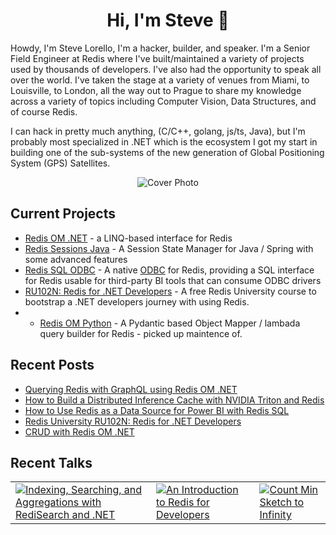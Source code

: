 <div align="center">
  <h1>Hi, I'm Steve 👋</h1>  
</div>

Howdy, I'm Steve Lorello, I'm a hacker, builder, and speaker. I'm a Senior Field Engineer at Redis where I've built/maintained 
a variety of projects used by thousands of developers. I've also had the opportunity to speak all over the
world. I've taken the stage at a variety of venues from Miami, to Louisville, to London, all the way out to Prague to share my knowledge across a variety
of topics including Computer Vision, Data Structures, and of course Redis.

I can hack in pretty much anything, (C/C++, golang, js/ts, Java), but I'm probably most specialized in .NET which is
the ecosystem I got my start in building one of the sub-systems of the new generation of Global Positioning System (GPS)
Satellites.

<div align="center">    
  <img src="https://github-readme-stats.vercel.app/api?username=slorello89&theme=radical&show_icons=true" alt="Cover Photo" />  
</div>


## Current Projects
* [Redis OM .NET](https://github.com/redis/redis-om-dotnet) - a LINQ-based interface for Redis
* [Redis Sessions Java](https://github.com/redis-field-engineering/redis-sessions-java) - A Session State Manager for Java / Spring with some advanced features
* [Redis SQL ODBC](https://github.com/slorello89) - A native [ODBC](https://en.wikipedia.org/wiki/Open_Database_Connectivity) for Redis, providing a SQL interface for Redis usable for third-party BI tools that can consume ODBC drivers
* [RU102N: Redis for .NET Developers](https://university.redis.com/courses/ru102n/) - A free Redis University course to bootstrap a .NET developers journey with using Redis.
* * [Redis OM Python](https://github.com/redis/redis-om-python) - A Pydantic based Object Mapper / lambada query builder for Redis - picked up maintence of.



## Recent Posts

* [Querying Redis with GraphQL using Redis OM .NET](https://dev.to/slorello/querying-redis-with-graphql-using-redis-om-net-1mna)
* [How to Build a Distributed Inference Cache with NVIDIA Triton and Redis](https://developer.nvidia.com/blog/how-to-build-a-distributed-inference-cache-with-nvidia-triton-and-redis/)
* [How to Use Redis as a Data Source for Power BI with Redis SQL](https://techcommunity.microsoft.com/t5/analytics-on-azure-blog/how-to-use-redis-as-a-data-source-for-power-bi-with-redis-sql/ba-p/3799471)
* [Redis University RU102N: Redis for .NET Developers](https://dev.to/slorello/redis-university-ru102n-redis-for-net-developers-30om)
* [CRUD with Redis OM .NET](https://dev.to/slorello/crud-with-redis-om-net-c-advent-4gif)

## Recent Talks
<table align="center">
    <tr>
        <td>            
            <a href="https://www.youtube.com/watch?v=ju5feVtP2a0&t=2s">
                <img src="https://i.ytimg.com/vi/ju5feVtP2a0/hq720.jpg?sqp=-oaymwEcCOgCEMoBSFXyq4qpAw4IARUAAIhCGAFwAcABBg==&rs=AOn4CLDnEEtuMclj7xG09ZhoxSpk2D4kNw" alt="Indexing, Searching, and Aggregations with RediSearch and .NET">
            </a>
        </td>
        <td>
            <a href = "https://www.youtube.com/watch?v=-5r6PxFwv14">
                <img src="https://i.ytimg.com/vi/-5r6PxFwv14/hq720.jpg?sqp=-oaymwE2COgCEMoBSFXyq4qpAygIARUAAIhCGAFwAcABBvABAfgB_gmAAtAFigIMCAAQARhJIBMofzAP&rs=AOn4CLCowH9pv2YvFxbgGP3UWCesVtF2-A" alt="An Introduction to Redis for Developers">
            </a>
        </td>
        <td>
            <a href = "https://www.youtube.com/watch?v=Okdjn7o4q8E&t=1s&pp=ygUNc3RldmUgbG9yZWxsbw%3D%3D">
                <img src="https://i.ytimg.com/vi/Okdjn7o4q8E/hq720.jpg?sqp=-oaymwEcCOgCEMoBSFXyq4qpAw4IARUAAIhCGAFwAcABBg==&rs=AOn4CLBcEcpNjCegEHMordnck00cWWjc7w" alt="Count Min Sketch to Infinity">
            </a>
        </td>
    </tr>
</table>

